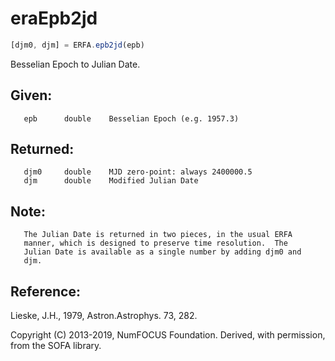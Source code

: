 # eraEpb2jd

```js
[djm0, djm] = ERFA.epb2jd(epb)
```

Besselian Epoch to Julian Date.

## Given:
```
   epb      double    Besselian Epoch (e.g. 1957.3)
```

## Returned:
```
   djm0     double    MJD zero-point: always 2400000.5
   djm      double    Modified Julian Date
```

## Note:

```
   The Julian Date is returned in two pieces, in the usual ERFA
   manner, which is designed to preserve time resolution.  The
   Julian Date is available as a single number by adding djm0 and
   djm.
```

## Reference:

   Lieske, J.H., 1979, Astron.Astrophys. 73, 282.

Copyright (C) 2013-2019, NumFOCUS Foundation.
Derived, with permission, from the SOFA library.
